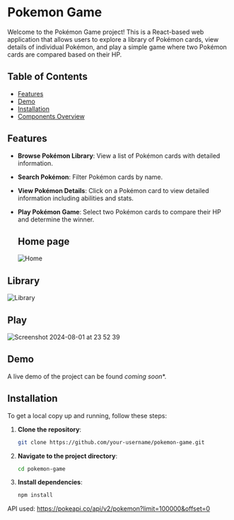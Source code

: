 # Pokemon Game

Welcome to the Pokémon Game project! This is a React-based web application that allows users to explore a library of Pokémon cards, view details of individual Pokémon, and play a simple game where two Pokémon cards are compared based on their HP.

## Table of Contents

- [Features](#features)
- [Demo](#demo)
- [Installation](#installation)
- [Components Overview](#components-overview)

## Features

- **Browse Pokémon Library**: View a list of Pokémon cards with detailed information.
- **Search Pokémon**: Filter Pokémon cards by name.
- **View Pokémon Details**: Click on a Pokémon card to view detailed information including abilities and stats.
- **Play Pokémon Game**: Select two Pokémon cards to compare their HP and determine the winner.

  ## Home page
  ![Home](https://github.com/user-attachments/assets/38e4a9a3-871e-495e-b976-42af28b82044)

## Library
  ![Library](https://github.com/user-attachments/assets/89fcce96-b63f-4a0d-b2a7-5fc4b74d0322)

## Play

  ![Screenshot 2024-08-01 at 23 52 39](https://github.com/user-attachments/assets/02047220-c03a-49d7-954b-398be20304d8)

## Demo

A live demo of the project can be found *coming soon**.

## Installation

To get a local copy up and running, follow these steps:

1. **Clone the repository**:
    ```sh
    git clone https://github.com/your-username/pokemon-game.git
    ```
2. **Navigate to the project directory**:
    ```sh
    cd pokemon-game
    ```
3. **Install dependencies**:
    ```sh
    npm install
    ```
API used: https://pokeapi.co/api/v2/pokemon?limit=100000&offset=0
